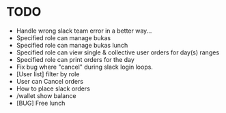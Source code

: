# TODO

* Handle wrong slack team error in a better way...
* Specified role can manage bukas
* Specified role can manage bukas lunch
* Specified role can view single & collective user orders for day(s) ranges
* Specified role can print orders for the day
* Fix bug where "cancel" during slack login loops.
* [User list] filter by role
* User can Cancel orders
* How to place slack orders
* /wallet show balance
* [BUG] Free lunch